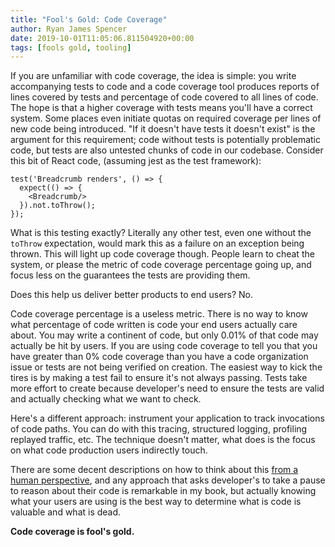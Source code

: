 ```yaml
---
title: "Fool's Gold: Code Coverage"
author: Ryan James Spencer
date: 2019-10-01T11:05:06.811504920+00:00
tags: [fools gold, tooling]
---
```


If you are unfamiliar with code coverage, the idea is simple: you write
accompanying tests to code and a code coverage tool produces reports of lines
covered by tests and percentage of code covered to all lines of code. The hope
is that a higher coverage with tests means you'll have a correct system. Some
places even initiate quotas on required coverage per lines of new code being
introduced. "If it doesn't have tests it doesn't exist" is the argument for this
requirement; code without tests is potentially problematic code, but tests are
also untested chunks of code in our codebase. Consider this bit of React code,
(assuming jest as the test framework):

```
test('Breadcrumb renders', () => {
  expect(() => {
    <Breadcrumb/>
  }).not.toThrow();
});
```

What is this testing exactly? Literally any other test, even one without the
`toThrow` expectation, would mark this as a failure on an exception being
thrown. This will light up code coverage though. People learn to cheat the
system, or please the metric of code coverage percentage going up, and focus
less on the guarantees the tests are providing them.

Does this help us deliver better products to end users? No.

Code coverage percentage is a useless metric. There is no way to know what
percentage of code written is code your end users actually care about. You may
write a continent of code, but only 0.01% of that code may actually be hit by
users. If you are using code coverage to tell you that you have greater than 0%
code coverage than you have a code organization issue or tests are not being
verified on creation. The easiest way to kick the tires is by making a test fail
to ensure it's not always passing. Tests take more effort to create because
developer's need to ensure the tests are valid and actually checking what we
want to check.

Here's a different approach: instrument your application to track invocations of
code paths. You can do with this tracing, structured logging, profiling replayed
traffic, etc. The technique doesn't matter, what does is the focus on what code
production users indirectly touch.

There are some decent descriptions on how to think about this [from a human
perspective](https://kentcdodds.com/blog/how-to-know-what-to-test), and any
approach that asks developer's to take a pause to reason about their code is
remarkable in my book, but actually knowing what your users are using is the
best way to determine what is code is valuable and what is dead.

**Code coverage is fool's gold.**
